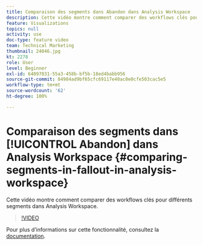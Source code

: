 ```yaml
---
title: Comparaison des segments dans Abandon dans Analysis Workspace
description: Cette vidéo montre comment comparer des workflows clés pour différents segments dans Analysis Workspace.
feature: Visualizations
topics: null
activity: use
doc-type: feature video
team: Technical Marketing
thumbnail: 24046.jpg
kt: 2278
role: User
level: Beginner
exl-id: 64097031-55a3-458b-bf5b-18ed4babb956
source-git-commit: 84984ad9bf65cfc69117e40ac0e0cfe503cac5e5
workflow-type: tm+mt
source-wordcount: '62'
ht-degree: 100%

---
```


# Comparaison des segments dans [!UICONTROL Abandon] dans Analysis Workspace {#comparing-segments-in-fallout-in-analysis-workspace}

Cette vidéo montre comment comparer des workflows clés pour différents segments dans Analysis Workspace.

>[!VIDEO](https://video.tv.adobe.com/v/24046/?quality=12&learn=on)

Pour plus d’informations sur cette fonctionnalité, consultez la [documentation](https://experienceleague.adobe.com/docs/analytics/analyze/analysis-workspace/visualizations/fallout/compare-segments-fallout.html?lang=fr).
